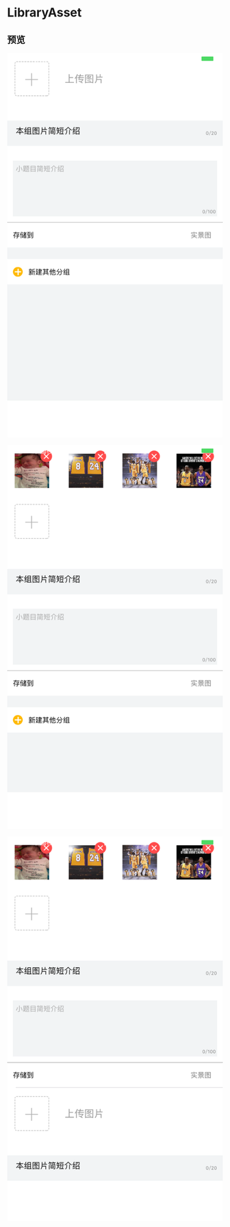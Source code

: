 # LibraryAsset

## 预览
![原始状态](https://github.com/vsguji/LibraryAsset/blob/master/Resources/ScreenShot_20180115161316.png)

![添加图片(本地或者远程) ,单张删除,存储场景](https://github.com/vsguji/LibraryAsset/blob/master/Resources/ScreenShot_20180115161338.png)

![重复添加](https://github.com/vsguji/LibraryAsset/blob/master/Resources/ScreenShot_20180115161344.png)
